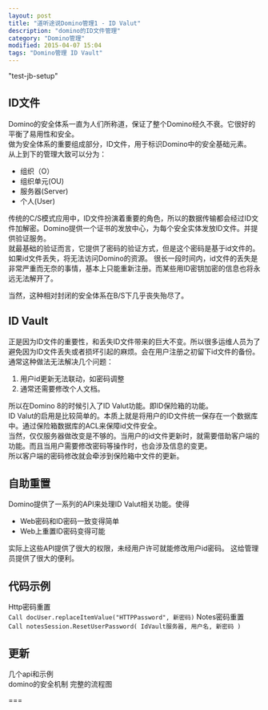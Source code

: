 ```yaml
---
layout: post
title: "道听途说Domino管理1 - ID Valut"
description: "domino的ID文件管理"
category: "Domino管理"
modified: 2015-04-07 15:04
tags: "Domino管理 ID Vault"
---
```

"test-jb-setup"
## ID文件
   Domino的安全体系一直为人们所称道，保证了整个Domino经久不衰。它很好的平衡了易用性和安全。  
    做为安全体系的重要组成部分，ID文件，用于标识Domino中的安全基础元素。   
    从上到下的管理大致可以分为：   
    
   * 组织（O）
   * 组织单元(OU)
   * 服务器(Server)
   * 个人(User)
    
   传统的C/S模式应用中，ID文件扮演着重要的角色，所以的数据传输都会经过ID文件加解密。Domino提供一个证书的发放中心，为每个安全实体发放ID文件。并提供验证服务。  
    就最基础的验证而言，它提供了密码的验证方式，但是这个密码是基于id文件的。如果id文件丢失，将无法访问Domino的资源。
    很长一段时间内，id文件的丢失是非常严重而无奈的事情，基本上只能重新注册。而某些用ID密钥加密的信息也将永远无法解开了。

   当然，这种相对封闭的安全体系在B/S下几乎丧失殆尽了。
    
## ID Vault
   正是因为ID文件的重要性，和丢失ID文件带来的巨大不变。所以很多运维人员为了避免因为ID文件丢失或者损坏引起的麻烦。会在用户注册之初留下id文件的备份。
    通常这种做法无法解决几个问题：
    
   1. 用户id更新无法联动，如密码调整
   2. 通常还需要修改个人文档。
    
   所以在Domino 8的时候引入了ID Valut功能。即ID保险箱的功能。  
   ID Valut的启用是比较简单的。本质上就是将用户的ID文件统一保存在一个数据库中。通过保险箱数据库的ACL来保障id文件安全。  
    当然，仅仅服务器做改变是不够的。当用户的id文件更新时，就需要借助客户端的功能。而且当用户需要修改密码等操作时，也会涉及信息的变更。  
    所以客户端的密码修改就会牵涉到保险箱中文件的更新。

## 自助重置
   Domino提供了一系列的API来处理ID Valut相关功能。使得
  
   * Web密码和ID密码一致变得简单
   * Web上重置ID密码变得可能
   
   实际上这些API提供了很大的权限，未经用户许可就能修改用户id密码。
   这给管理员提供了很大的便利。
    
## 代码示例
   Http密码重置  
   `Call docUser.replaceItemValue("HTTPPassword", 新密码)`
   Notes密码重置  
   `Call notesSession.ResetUserPassword( IdVault服务器, 用户名, 新密码 )`    


## 更新
几个api和示例  
domino的安全机制
完整的流程图

===
